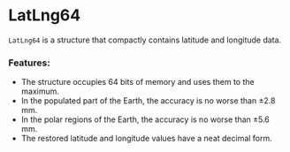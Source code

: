 # LatLng64
`LatLng64` is a structure that compactly contains latitude and longitude data.

### Features:
* The structure occupies 64 bits of memory and uses them to the maximum.
* In the populated part of the Earth, the accuracy is no worse than &#177;2.8 mm.
* In the polar regions of the Earth, the accuracy is no worse than &#177;5.6 mm.
* The restored latitude and longitude values have a neat decimal form.
